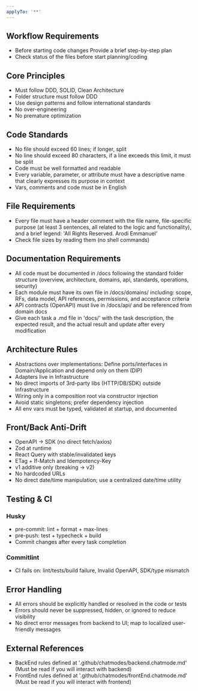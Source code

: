 ```yaml
---
applyTo: '**'
---
```


## Workflow Requirements

- Before starting code changes Provide a brief step-by-step plan
- Check status of the files before start planning/coding

## Core Principles

- Must follow DDD, SOLID, Clean Architecture
- Folder structure must follow DDD
- Use design patterns and follow international standards
- No over-engineering
- No premature optimization

## Code Standards

- No file should exceed 60 lines; if longer, split
- No line should exceed 80 characters, if a line exceeds this limit, it must be
  split
- Code must be well formatted and readable
- Every variable, parameter, or attribute must have a descriptive name that
  clearly expresses its purpose in context
- Vars, comments and code must be in English

## File Requirements

- Every file must have a header comment with the file name, file-specific
  purpose (at least 3 sentences, all related to the logic and functionality),
  and a brief legend: 'All Rights Reserved. Arodi Emmanuel'
- Check file sizes by reading them (no shell commands)

## Documentation Requirements

- All code must be documented in /docs following the standard folder structure
  (overview, architecture, domains, api, standards, operations, security)
- Each module must have its own file in /docs/domains/ including: scope, RFs,
  data model, API references, permissions, and acceptance criteria
- API contracts (OpenAPI) must live in /docs/api/ and be referenced from domain
  docs
- Give each task a .md file in 'docs/' with the task description, the expected
  result, and the actual result and update after every modification

## Architecture Rules

- Abstractions over implementations: Define ports/interfaces in
  Domain/Application and depend only on them (DIP)
- Adapters live in Infrastructure
- No direct imports of 3rd-party libs (HTTP/DB/SDK) outside Infrastructure
- Wiring only in a composition root via constructor injection
- Avoid static singletons; prefer dependency injection
- All env vars must be typed, validated at startup, and documented

## Front/Back Anti-Drift

- OpenAPI → SDK (no direct fetch/axios)
- Zod at runtime
- React Query with stable/invalidated keys
- ETag + If-Match and Idempotency-Key
- v1 additive only (breaking → v2)
- No hardcoded URLs
- No direct date/time manipulation; use a centralized date/time utility

## Testing & CI

### Husky

- pre-commit: lint + format + max-lines
- pre-push: test + typecheck + build
- Commit changes after every task completion

### Commitlint

- CI fails on: lint/tests/build failure, Invalid OpenAPI, SDK/type mismatch

## Error Handling

- All errors should be explicitly handled or resolved in the code or tests
- Errors should never be suppressed, hidden, or ignored to reduce visibility
- No direct error messages from backend to UI; map to localized user-friendly
  messages

## External References

- BackEnd rules defined at '.github/chatmodes/backend.chatmode.md' (Must be read
  if you will interact with backend)
- FrontEnd rules defined at '.github/chatmodes/frontEnd.chatmode.md' (Must be
  read if you will interact with frontend)
